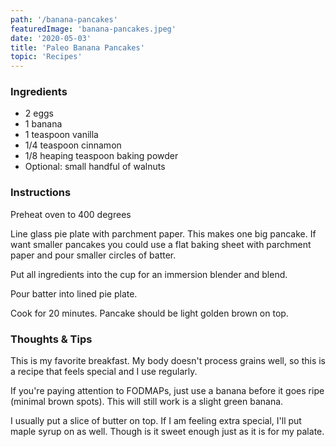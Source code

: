```yaml
---
path: '/banana-pancakes'
featuredImage: 'banana-pancakes.jpeg'
date: '2020-05-03'
title: 'Paleo Banana Pancakes'
topic: 'Recipes'
---
```


### Ingredients
- 2 eggs
- 1 banana
- 1 teaspoon vanilla
- 1/4 teaspoon cinnamon
- 1/8 heaping teaspoon baking powder
- Optional: small handful of walnuts

### Instructions

Preheat oven to 400 degrees

Line glass pie plate with parchment paper.  This makes one big pancake.  If want smaller pancakes you could use a flat baking sheet with parchment paper and pour smaller circles of batter.

Put all ingredients into the cup for an immersion blender and blend.

Pour batter into lined pie plate.

Cook for 20 minutes.  Pancake should be light golden brown on top.




### Thoughts & Tips

This is my favorite breakfast.  My body doesn't process grains well, so this is a recipe that feels special and I use regularly.  

If you're paying attention to FODMAPs, just use a banana before it goes ripe (minimal brown spots).  This will still work is a slight green banana.

I usually put a slice of butter on top.  If I am feeling extra special, I'll put maple syrup on as well.  Though is it sweet enough just as it is for my palate.